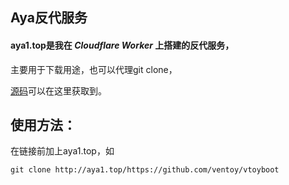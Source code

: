 ## **Aya反代服务**

#### aya1.top是我在 *Cloudflare Worker* 上搭建的反代服务，

主要用于下载用途，也可以代理git clone，

[源码](https://gitlab.com/NickCao/experiments/-/blob/master/workers/r.js)可以在这里获取到。

## 使用方法：

在链接前加上aya1.top，如

`git clone http://aya1.top/https://github.com/ventoy/vtoyboot`